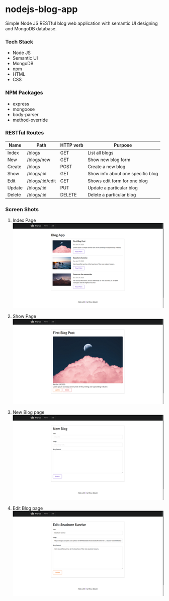 # nodejs-blog-app
Simple Node JS RESTful blog web application with semantic UI designing and MongoDB database.

### Tech Stack
* Node JS
* Semantic UI
* MongoDB
* npm
* HTML
* CSS

### NPM Packages
* express
* mongoose
* body-parser
* method-override

### RESTful Routes

Name | Path | HTTP verb | Purpose
-----|------|-----------|--------
Index | /blogs | GET | List all blogs
New | /blogs/new | GET | Show new blog form
Create | /blogs | POST | Create a new blog
Show | /blogs/:id | GET | Show info about one specific blog
Edit | /blogs/:id/edit | GET | Shows edit form for one blog
Update | /blogs/:id | PUT | Update a particular blog
Delete | /blogs/:id | DELETE | Delete a particular blog

### Screen Shots
1) Index Page
![Index page](/images/index.png)

2) Show Page
![Show page](/images/show.png)

3) New Blog page
![New blog page](/images/new.png)

4) Edit Blog page
![Edit blog page](/images/edit.png)
